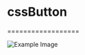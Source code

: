 # cssButton
==================

![Example Image][1]

[1]:https://github.com/YasumasaSewake/cssButton/raw/master/gif/cssButton.gif